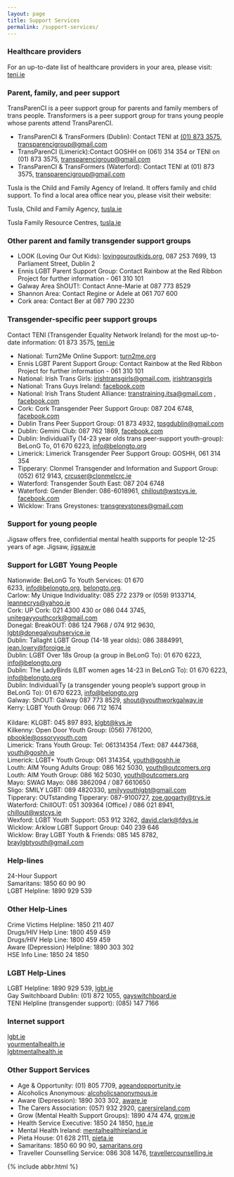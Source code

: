 ```yaml
---
layout: page
title: Support Services
permalink: /support-services/
---
```


### Healthcare providers
  
For an up-to-date list of healthcare providers in your area, please visit: <a target="_blank" href="http://www.teni.ie/healthcare.aspx">teni.ie</a>
  
### Parent, family, and peer support

TransParenCI is a peer support group for parents and family members of trans people. 
Transformers is a peer support group for trans young people whose parents attend TransParenCI.

* TransParenCI & TransFormers (Dublin): Contact TENI at [(01) 873 3575](tel:+353-1-873-3575), transparencigroup@gmail.com
* TransParenCI (Limerick):Contact GOSHH on (061) 314 354 or TENI on (01) 873 3575, transparencigroup@gmail.com
* TransParenCI & TransFormers (Waterford): Contact TENI at (01) 873 3575, transparencigroup@gmail.com
				
Tusla is the Child and Family Agency of Ireland. It offers family and child support. 
To find a local area office near you, please visit their website: 

Tusla, Child and Family Agency, <a target="_blank" href="http://www.tusla.ie">tusla.ie</a>

Tusla Family Resource Centres, <a target="_blank" href="http://www.tusla.ie/services/family-community-support/family-resource-centres/find-family-resource-centre">tusla.ie</a>

### Other parent and family transgender support groups

* LOOK (Loving Our Out Kids): <a target="_blank" href="http://www.lovingouroutkids.org">lovingouroutkids.org</a>, 087 253 7699, 13 Parliament Street, Dublin 2
* Ennis LGBT Parent Support Group: Contact Rainbow at the Red Ribbon Project for further information - 061 310 101
* Galway Area ShOUT!: Contact Anne-Marie at 087 773 8529
* Shannon Area: Contact Regine or Adele at 061 707 600
* Cork area: Contact Ber at 087 790 2230
				  
### Transgender-specific peer support groups

Contact TENI (Transgender Equality Network Ireland) for the most up-to-date information: 01 873 3575, <a target="_blank" href="http://www.teni.ie">teni.ie</a>

* National: Turn2Me Online Support: <a target="_blank" href="http://www.turn2me.org/group-support">turn2me.org</a>
* Ennis LGBT Parent Support Group: Contact Rainbow at the Red Ribbon Project for further information - 061 310 101
* National: Irish Trans Girls: irishtransgirls@gmail.com, <a target="_blank" href="http://www.irishtransgirls.weebly.com">irishtransgirls</a>
* National: Trans Guys Ireland: <a target="_blank" href="http://www.facebook.com/tg.eireann">facebook.com</a>
* National: Irish Trans Student Alliance: transtraining.itsa@gmail.com , <a target="_blank" href="http://www.facebook.com/ITSA.Irishtransstudentalliance">facebook.com</a>
* Cork: Cork Transgender Peer Support Group: 087 204 6748, <a target="_blank" href="http://www.facebook.com/corktransgroup">facebook.com</a>
* Dublin Trans Peer Support Group: 01 873 4932, tpsgdublin@gmail.com
* Dublin: Gemini Club: 087 762 1869, <a target="_blank" href="http://www.facebook.com/Gemini-Transvestite-and-TS-support-club-224238177594055">facebook.com</a>
* Dublin: IndividualiTy (14-23 year olds trans peer-support youth-group): BeLonG To, 01 670 6223, info@belongto.org
* Limerick: Limerick Transgender Peer Support Group: GOSHH, 061 314 354
* Tipperary: Clonmel Transgender and Information and Support Group: (052) 612 9143, crcuser@clonmelcrc.ie
* Waterford: Transgender South East: 087 204 6748
* Waterford: Gender Blender: 086-6018961, chillout@wstcys.ie, <a target="_blank" href="http://www.facebook.com/GenderBlenderWaterford">facebook.com</a>
* Wicklow: Trans Greystones: transgreystones@gmail.com

### Support for young people
  
Jigsaw offers free, confidential mental health supports for people 12-25 years of age. 
						Jigsaw, <a target="_blank" href="http://www.jigsaw.ie">jigsaw.ie</a>

### Support for LGBT Young People

Nationwide: BeLonG To Youth Services: 01 670 6233, info@belongto.org, <a target="_blank" href="http://www.belongto.org">belongto.org</a>. 
<br/>
						Carlow: My Unique Individuality: 085 272 2379 or (059) 9133714, leannecrys@yahoo.ie
						<br/>
						Cork: UP Cork: 021 4300 430 or 086 044 3745, unitegayyouthcork@gmail.com
						<br/>
						Donegal: BreakOUT: 086 124 7968 / 074 912 9630, lgbt@donegalyouhservice.ie
						<br/>
						Dublin: Tallaght LGBT Group (14-18 year olds): 086 3884991, jean.lowry@foroige.ie
						<br/>
						Dublin: LGBT Over 18s Group (a group in BeLonG To): 01 670 6223, info@belongto.org
						<br/>
						Dublin: The LadyBirds (LBT women ages 14-23 in BeLonG To): 01 670 6223, info@belongto.org
						<br/>
						Dublin: IndividualiTy (a transgender young people’s support group in BeLonG To): 01 670 6223, info@belongto.org
						<br/>
						Galway: ShOUT: Galway 087 773 8529, shout@youthworkgalway.ie
						<br/>
						Kerry: LGBT Youth Group: 066 712 1674	
						<br/>
						Kildare: KLGBT: 045 897 893, klgbt@kys.ie
						<br/>
						Kilkenny: Open Door Youth Group: (056) 7761200, pbookle@ossoryyouth.com
						<br/>
						Limerick: Trans Youth Group: Tel: 061314354 /Text: 087 4447368, youth@goshh.ie
						<br/>
						Limerick: LGBT+ Youth Group: 061 314354, youth@goshh.ie
						<br/>
						Louth: AIM Young Adults Group: 086 162 5030, youth@outcomers.org
						<br/>
						Louth: AIM Youth Group: 086 162 5030, youth@outcomers.org
						<br/>
						Mayo: SWAG Mayo: 086 3862094 / 087 6610650
						<br/>
						Sligo: SMILY LGBT: 089 4820330, smilyyouthlgbt@gmail.com
						<br/>
						Tipperary: OUTstanding Tipperary: 087-9100727, zoe.gogarty@trys.ie
						<br/>
						Waterford: ChillOUT: 051 309364 (Office) / 086 021 8941, chillout@wstcys.ie
						<br/>
						Wexford: LGBT Youth Support: 053 912 3262, david.clark@fdys.ie
						<br/>
						Wicklow: Arklow LGBT Support Group: 040 239 646
						<br/>
						Wicklow: Bray LGBT Youth & Friends: 085 145 8782, braylgbtyouth@gmail.com

  
### Help-lines

24-Hour Support <br/>
						Samaritans: 1850 60 90 90 <br/>
						LGBT Helpline: 1890 929 539

  
### Other Help-Lines

Crime Victims Helpline: 1850 211 407<br/> 
Drugs/HIV Help Line: 1800 459 459 <br/>
						Drugs/HIV Help Line: 1800 459 459 <br/>
						Aware (Depression) Helpline: 1890 303 302 <br/>
						HSE Info Line: 1850 24 1850

  
### LGBT Help-Lines  

LGBT Helpline: 1890 929 539, <a target="_blank" href="http://www.lgbt.ie">lgbt.ie</a><br/>
						Gay Switchboard Dublin: (01) 872 1055, <a target="_blank" href="http://www.gayswitchboard.ie">gayswitchboard.ie</a><br/>
						TENI Helpline (transgender support): (085) 147 7166

  
### Internet support

<a target="_blank" href="http://www.lgbt.ie">lgbt.ie</a><br/>
<a target="_blank" href="http://www.yourmentalhealth.ie">yourmentalhealth.ie</a><br/>
<a target="_blank" href="http://www.lgbtmentalhealth.ie">lgbtmentalhealth.ie</a>
  
### Other Support Services

* Age & Opportunity: (01) 805 7709, <a target="_blank" href="http://www.ageandopportunity.ie">ageandopportunity.ie</a>
* Alcoholics Anonymous: <a target="_blank" href="http://www.alcoholicsanonymous.ie">alcoholicsanonymous.ie</a>
* Aware (Depression): 1890 303 302, <a target="_blank" href="http://www.aware.ie">aware.ie</a>
* The Carers Association: (057) 932 2920, <a target="_blank" href="http://www.carersireland.com">carersireland.com</a>
* Grow (Mental Health Support Groups): 1890 474 474, <a target="_blank" href="http://www.grow.ie">grow.ie</a>
* Health Service Executive: 1850 24 1850, <a target="_blank" href="http://www.hse.ie">hse.ie</a>
* Mental Health Ireland: <a target="_blank" href="http://www.mentalhealthireland.ie">mentalhealthireland.ie</a>
* Pieta House: 01 628 2111, <a target="_blank" href="http://www.pieta.ie">pieta.ie</a>
* Samaritans: 1850 60 90 90, <a target="_blank" href="http://www.samaritans.org">samaritans.org</a>
* Traveller Counselling Service: 086 308 1476, <a target="_blank" href="http://www.travellercounselling.ie">travellercounselling.ie</a>

{% include abbr.html %}

